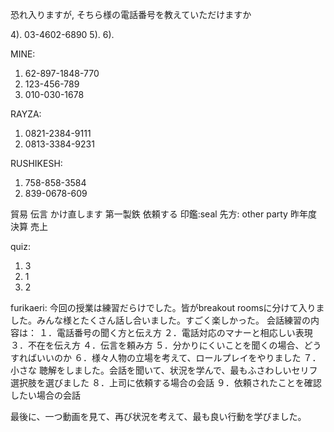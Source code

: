恐れ入りますが, そちら様の電話番号を教えていただけますか

4). 03-4602-6890
5).
6). 

MINE:
1. 62-897-1848-770
2. 123-456-789
3. 010-030-1678

RAYZA:
1. 0821-2384-9111
2. 0813-3384-9231

RUSHIKESH:
1. 758-858-3584
2. 839-0678-609

貿易 
伝言 
かけ直します
第一製鉄
依頼する
印鑑:seal
先方: other party
昨年度
決算
売上

quiz:
1. 3 
2. 1
3. 2

furikaeri:
今回の授業は練習だらけでした。皆がbreakout roomsに分けて入りました。みんな様とたくさん話し合いました。すごく楽しかった。
会話練習の内容は：
１．電話番号の聞く方と伝え方
２．電話対応のマナーと相応しい表現
３．不在を伝え方
４．伝言を頼み方
５．分かりにくいことを聞くの場合、どうすればいいのか
６．様々人物の立場を考えて、ロールプレイをやりました
７．小さな 聴解をしました。会話を聞いて、状況を学んで、最もふさわしいセリフ選択肢を選びました
８．上司に依頼する場合の会話
９．依頼されたことを確認したい場合の会話

最後に、一つ動画を見て、再び状況を考えて、最も良い行動を学びました。